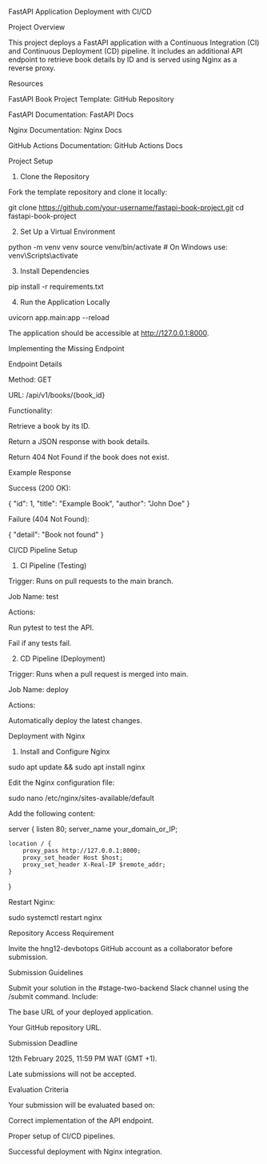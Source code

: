 FastAPI Application Deployment with CI/CD

Project Overview

This project deploys a FastAPI application with a Continuous Integration (CI) and Continuous Deployment (CD) pipeline. It includes an additional API endpoint to retrieve book details by ID and is served using Nginx as a reverse proxy.

Resources

FastAPI Book Project Template: GitHub Repository

FastAPI Documentation: FastAPI Docs

Nginx Documentation: Nginx Docs

GitHub Actions Documentation: GitHub Actions Docs

Project Setup

1. Clone the Repository

Fork the template repository and clone it locally:

 git clone https://github.com/your-username/fastapi-book-project.git
 cd fastapi-book-project

2. Set Up a Virtual Environment

python -m venv venv
source venv/bin/activate  # On Windows use: venv\Scripts\activate

3. Install Dependencies

pip install -r requirements.txt

4. Run the Application Locally

uvicorn app.main:app --reload

The application should be accessible at http://127.0.0.1:8000.

Implementing the Missing Endpoint

Endpoint Details

Method: GET

URL: /api/v1/books/{book_id}

Functionality:

Retrieve a book by its ID.

Return a JSON response with book details.

Return 404 Not Found if the book does not exist.

Example Response

Success (200 OK):

{
    "id": 1,
    "title": "Example Book",
    "author": "John Doe"
}

Failure (404 Not Found):

{
    "detail": "Book not found"
}

CI/CD Pipeline Setup

1. CI Pipeline (Testing)

Trigger: Runs on pull requests to the main branch.

Job Name: test

Actions:

Run pytest to test the API.

Fail if any tests fail.

2. CD Pipeline (Deployment)

Trigger: Runs when a pull request is merged into main.

Job Name: deploy

Actions:

Automatically deploy the latest changes.

Deployment with Nginx

1. Install and Configure Nginx

sudo apt update && sudo apt install nginx

Edit the Nginx configuration file:

sudo nano /etc/nginx/sites-available/default

Add the following content:

server {
    listen 80;
    server_name your_domain_or_IP;

    location / {
        proxy_pass http://127.0.0.1:8000;
        proxy_set_header Host $host;
        proxy_set_header X-Real-IP $remote_addr;
    }
}

Restart Nginx:

sudo systemctl restart nginx

Repository Access Requirement

Invite the hng12-devbotops GitHub account as a collaborator before submission.

Submission Guidelines

Submit your solution in the #stage-two-backend Slack channel using the /submit command. Include:

The base URL of your deployed application.

Your GitHub repository URL.

Submission Deadline

12th February 2025, 11:59 PM WAT (GMT +1).

Late submissions will not be accepted.

Evaluation Criteria

Your submission will be evaluated based on:

Correct implementation of the API endpoint.

Proper setup of CI/CD pipelines.

Successful deployment with Nginx integration.